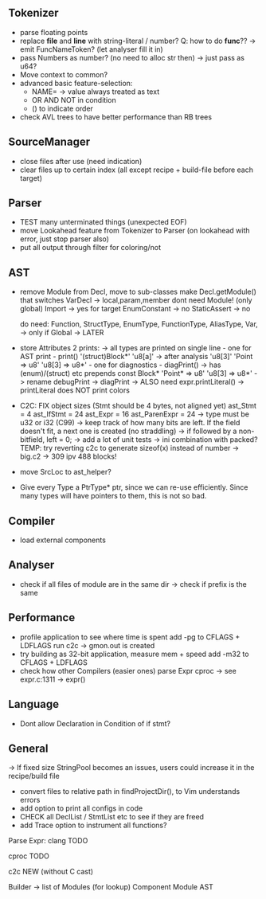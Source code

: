 
## Tokenizer
- parse floating points
- replace __file__ and __line__ with string-literal / number?
    Q: how to do __func__??
        -> emit FuncNameToken? (let analyser fill it in)
- pass Numbers as number? (no need to alloc str then) -> just pass as u64?
- Move context to common?
- advanced basic feature-selection:
    - NAME=<value> -> value always treated as text
    - OR AND NOT in condition
    - () to indicate order
- check AVL trees to have better performance than RB trees

## SourceManager
- close files after use (need indication)
- clear files up to certain index (all except recipe + build-file before each target)

## Parser
- TEST many unterminated things (unexpected EOF)
- move Lookahead feature from Tokenizer to Parser (on lookahead with error, just stop parser also)
- put all output through filter for coloring/not

## AST
- remove Module from Decl, move to sub-classes
    make Decl.getModule() that switches
    VarDecl -> local,param,member dont need Module! (only global)
    Import -> yes for target
    EnumConstant -> no
    StaticAssert -> no

    do need:
    Function,
    StructType,
    EnumType,
    FunctionType,
    AliasType,
    Var,        -> only if Global
    -> LATER

- store Attributes
    2 prints:
        -> all types are printed on single line
        - one for AST print - print()
            '(struct)Block*'
            'u8[a]' -> after analysis 'u8[3]'
            'Point => u8'
            'u8[3] => u8*'
        - one for diagnostics - diagPrint()
            -> has (enum)/(struct) etc prepends
            const Block*
            'Point* => u8'
            'u8[3] => u8*'
        -> rename debugPrint -> diagPrint
    -> ALSO need expr.printLiteral()
        -> printLiteral does NOT print colors
- C2C: FIX object sizes (Stmt should be 4 bytes, not aligned yet)
    ast_Stmt = 4
    ast_IfStmt = 24
    ast_Expr = 16
    ast_ParenExpr = 24
    -> type must be u32 or i32 (C99)
    -> keep track of how many bits are left. If the field doesn't fit, a next one is created (no straddling)
    -> if followed by a non-bitfield, left = 0;
    -> add a lot of unit tests
    -> ini combination with packed?
    TEMP: try reverting c2c to generate sizeof(x) instead of number
        -> big.c2 -> 309 ipv 488 blocks!
- move SrcLoc to ast_helper?
- Give every Type a PtrType* ptr, since we can re-use efficiently. Since many types will have
    pointers to them, this is not so bad.

## Compiler
- load external components


## Analyser
- check if all files of module are in the same dir
    -> check if prefix is the same

## Performance
- profile application to see where time is spent
    add -pg to CFLAGS + LDFLAGS
    run c2c
    -> gmon.out is created
- try building as 32-bit application, measure mem + speed
    add -m32 to CFLAGS + LDFLAGS
- check how other Compilers (easier ones) parse Expr
    cproc -> see expr.c:1311 -> expr()

## Language
- Dont allow Declaration in Condition of if stmt?

## General
-> If fixed size StringPool becomes an issues, users could increase it in the recipe/build file
- convert files to relative path in findProjectDir(), to Vim understands errors
- add option to print all configs in code
- CHECK all DeclList / StmtList etc to see if they are freed
- add Trace option to instrument all functions?

Parse Expr:
clang
    TODO

cproc
    TODO

c2c
    NEW (without C cast)

Builder
    -> list of Modules (for lookup)
  Component
    Module
      AST
